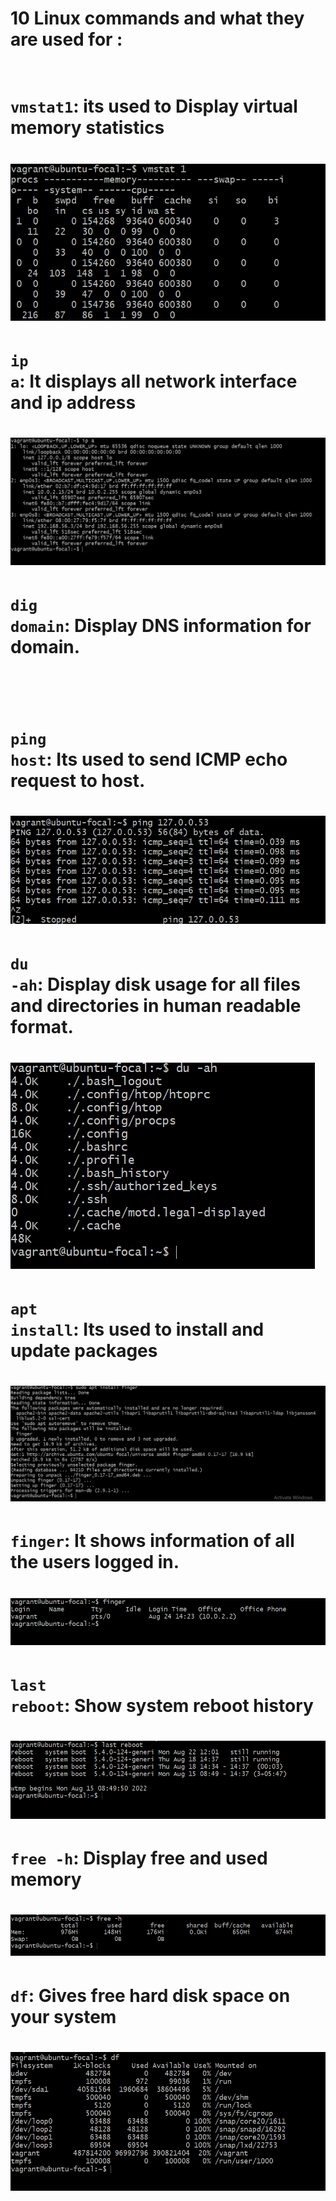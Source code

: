 
# 10 Linux commands and what they are used for : <br><br>
# <code>vmstat1</code>: its used to Display virtual memory statistics 
# <img src="./Images/vmstat1.png" alt=""> 
# <code>ip a</code>: It displays all network interface and ip address 
# <img src="./Images/ip a.png" alt="All interface and ip adrress in my system">
# <code>dig domain</code>:  Display DNS information for domain. 
# <img src="./Images/domain.png" alt=""> 
# <code>ping host</code>: Its used to send ICMP echo request to host. 
# <img src="./Images/ping host.png" alt="">
# <code>du -ah</code>: Display disk usage for all files and directories in human readable format.
# <img src="./Images/du -ah.png" alt="">
# <code>apt install</code>: Its used to install and update packages 
# <img src="./Images/apt install.png" alt="">
# <code>finger</code>: It shows information of all the users logged in.
# <img src="./Images/finger.png" alt="">
# <code>last reboot</code>: Show system reboot history
# <img src="./Images/last reboot.png" alt="">
# <code>free -h</code>: Display free and used memory 
# <img src="./Images/free -h.png" alt="">
# <code>df</code>: Gives free hard disk space on your system 
# <img src="./Images/df.png" alt="">
